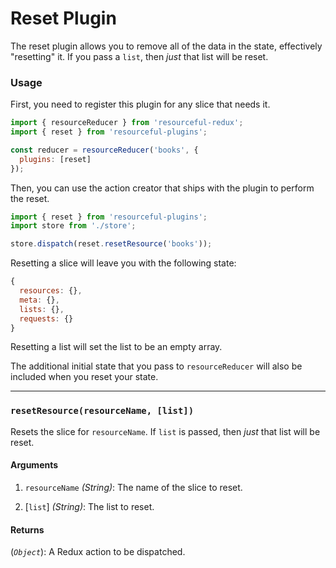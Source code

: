 # Reset Plugin

The reset plugin allows you to remove all of the data in the state, effectively
"resetting" it. If you pass a `list`, then _just_ that list will be reset.

### Usage

First, you need to register this plugin for any slice that needs it.

```js
import { resourceReducer } from 'resourceful-redux';
import { reset } from 'resourceful-plugins';

const reducer = resourceReducer('books', {
  plugins: [reset]
});
```

Then, you can use the action creator that ships with the plugin to perform the
reset.

```js
import { reset } from 'resourceful-plugins';
import store from './store';

store.dispatch(reset.resetResource('books'));
```

Resetting a slice will leave you with the following state:

```js
{
  resources: {},
  meta: {},
  lists: {},
  requests: {}
}
```

Resetting a list will set the list to be an empty array.

The additional initial state that you pass to `resourceReducer` will also
be included when you reset your state.

---

### `resetResource(resourceName, [list])`

Resets the slice for `resourceName`. If `list` is passed, then _just_ that
list will be reset.

#### Arguments

1. `resourceName` *(String)*: The name of the slice to reset.

2. [`list`] *(String)*: The list to reset.

#### Returns

(*`Object`*): A Redux action to be dispatched.
